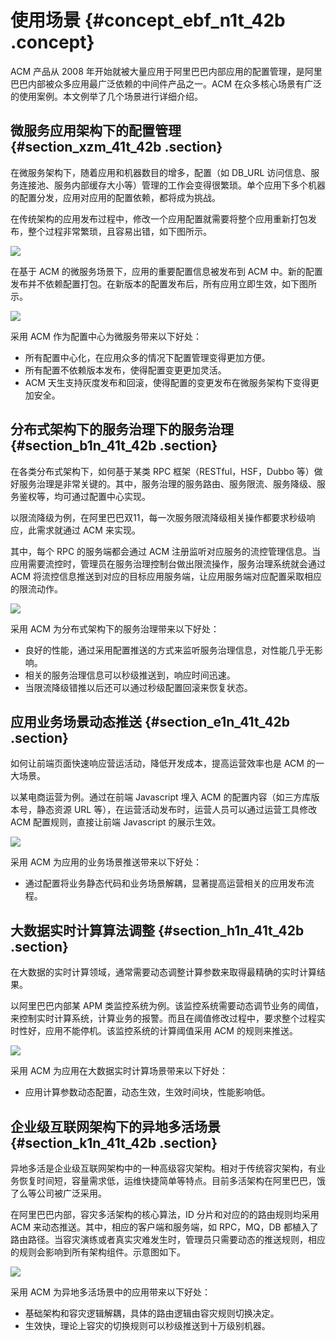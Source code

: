 # 使用场景 {#concept_ebf_n1t_42b .concept}

ACM 产品从 2008 年开始就被大量应用于阿里巴巴内部应用的配置管理，是阿里巴巴内部被众多应用最广泛依赖的中间件产品之一。ACM 在众多核心场景有广泛的使用案例。本文例举了几个场景进行详细介绍。

## 微服务应用架构下的配置管理 {#section_xzm_41t_42b .section}

在微服务架构下，随着应用和机器数目的增多，配置（如 DB\_URL 访问信息、服务连接池、服务内部缓存大小等）管理的工作会变得很繁琐。单个应用下多个机器的配置分发，应用对应用的配置依赖，都将成为挑战。

在传统架构的应用发布过程中，修改一个应用配置就需要将整个应用重新打包发布，整个过程非常繁琐，且容易出错，如下图所示。

![](http://aliware-images.oss-cn-hangzhou.aliyuncs.com/acms/dg_config_update_traditional.png)

在基于 ACM 的微服务场景下，应用的重要配置信息被发布到 ACM 中。新的配置发布并不依赖配置打包。在新版本的配置发布后，所有应用立即生效，如下图所示。

![](http://aliware-images.oss-cn-hangzhou.aliyuncs.com/acms/dg_config_update_acm.png)

采用 ACM 作为配置中心为微服务带来以下好处：

-   所有配置中心化，在应用众多的情况下配置管理变得更加方便。
-   所有配置不依赖版本发布，使得配置变更更加灵活。
-   ACM 天生支持灰度发布和回滚，使得配置的变更发布在微服务架构下变得更加安全。

## 分布式架构下的服务治理下的服务治理 {#section_b1n_41t_42b .section}

在各类分布式架构下，如何基于某类 RPC 框架（RESTful，HSF，Dubbo 等）做好服务治理是非常关键的。其中，服务治理的服务路由、服务限流、服务降级、服务鉴权等，均可通过配置中心实现。

以限流降级为例，在阿里巴巴双11，每一次服务限流降级相关操作都要求秒级响应，此需求就通过 ACM 来实现。

其中，每个 RPC 的服务端都会通过 ACM 注册监听对应服务的流控管理信息。当应用需要流控时，管理员在服务治理控制台做出限流操作，服务治理系统就会通过 ACM 将流控信息推送到对应的目标应用服务端，让应用服务端对应配置采取相应的限流动作。

![](http://aliware-images.oss-cn-hangzhou.aliyuncs.com/acms/dg_service_governance.png)

采用 ACM 为分布式架构下的服务治理带来以下好处：

-   良好的性能，通过采用配置推送的方式来监听服务治理信息，对性能几乎无影响。
-   相关的服务治理信息可以秒级推送到，响应时间迅速。
-   当限流降级错推以后还可以通过秒级配置回滚来恢复状态。

## 应用业务场景动态推送 {#section_e1n_41t_42b .section}

如何让前端页面快速响应营运活动，降低开发成本，提高运营效率也是 ACM 的一大场景。

以某电商运营为例。通过在前端 Javascript 埋入 ACM 的配置内容（如三方库版本号，静态资源 URL 等），在运营活动发布时，运营人员可以通过运营工具修改 ACM 配置规则，直接让前端 Javascript 的展示生效。

![](http://aliware-images.oss-cn-hangzhou.aliyuncs.com/acms/dg_dynamic_push.png)

采用 ACM 为应用的业务场景推送带来以下好处：

-   通过配置将业务静态代码和业务场景解耦，显著提高运营相关的应用发布流程。

## 大数据实时计算算法调整 {#section_h1n_41t_42b .section}

在大数据的实时计算领域，通常需要动态调整计算参数来取得最精确的实时计算结果。

以阿里巴巴内部某 APM 类监控系统为例。该监控系统需要动态调节业务的阈值，来控制实时计算系统，计算业务的报警。而且在阈值修改过程中，要求整个过程实时性好，应用不能停机。该监控系统的计算阈值采用 ACM 的规则来推送。

![](http://aliware-images.oss-cn-hangzhou.aliyuncs.com/acms/dg_big_data_update.png)

采用 ACM 为应用在大数据实时计算场景带来以下好处：

-   应用计算参数动态配置，动态生效，生效时间块，性能影响低。

## 企业级互联网架构下的异地多活场景 {#section_k1n_41t_42b .section}

异地多活是企业级互联网架构中的一种高级容灾架构。相对于传统容灾架构，有业务恢复时间短，容量需求低，运维快捷简单等特点。目前多活架构在阿里巴巴，饿了么等公司被广泛采用。

在阿里巴巴内部，容灾多活架构的核心算法，ID 分片和对应的的路由规则均采用 ACM 来动态推送。其中，相应的客户端和服务端，如 RPC，MQ，DB 都植入了路由路径。当容灾演练或者真实灾难发生时，管理员只需要动态的推送规则，相应的规则会影响到所有架构组件。示意图如下。

![](http://aliware-images.oss-cn-hangzhou.aliyuncs.com/acms/dg_msha.png)

采用 ACM 为异地多活场景中的应用带来以下好处：

-   基础架构和容灾逻辑解耦，具体的路由逻辑由容灾规则切换决定。
-   生效快，理论上容灾的切换规则可以秒级推送到十万级别机器。

